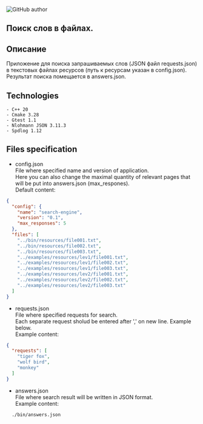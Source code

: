 ![GitHub author](https://img.shields.io/badge/made_on-C++-blue)
##  Поиск слов в файлах.

## Описание

Приложение для поиска запрашиваемых слов (JSON файл requests.json) в текстовых файлах ресурсов (путь к ресурсам указан в
config.json). Результат поиска помещается в answers.json.

## Technologies

```shell
- C++ 20
- Cmake 3.28
- Gtest 1.1
- Nlohmann JSON 3.11.3
- Spdlog 1.12

```

## Files specification

* config.json<br>
  File where specified name and version of application.<br>
  Here you can also change the maximal quantity of relevant pages that will be put into answers.json (max_respones).<br>
  Default content:<br>

```json
{
  "config": {
    "name": "search-engine",
    "version": "0.1",
    "max_responses": 5
  },
  "files": [
    "../bin/resources/file001.txt",
    "../bin/resources/file002.txt",
    "../bin/resources/file003.txt",
    "../examples/resources/lev1/file001.txt",
    "../examples/resources/lev1/file002.txt",
    "../examples/resources/lev1/file003.txt",
    "../examples/resources/lev2/file001.txt",
    "../examples/resources/lev2/file002.txt",
    "../examples/resources/lev2/file003.txt"
  ]
}
```

* requests.json<br>
  File where specified requests for search.<br>
  Each separate request sholud be entered after ',' on new line. Example below.<br>
  Example content:<br>

```json
{
  "requests": [
    "tiger fox",
    "wolf bird",
    "monkey"
  ]
}
```

* answers.json<br>
  File where search result will be written in JSON format.<br>
  Example content:<br>

```shell
  ./bin/answers.json
```

